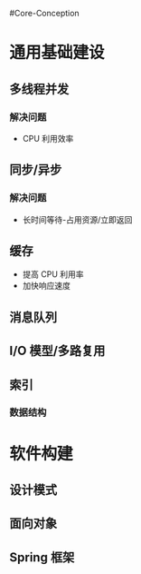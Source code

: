 #Core-Conception

# 通用基础建设
## 多线程并发
### 解决问题
- CPU 利用效率

## 同步/异步
### 解决问题
- 长时间等待-占用资源/立即返回


## 缓存
- 提高 CPU 利用率
- 加快响应速度

## 消息队列


## I/O 模型/多路复用


## 索引
### 数据结构

# 软件构建
## 设计模式

## 面向对象

## Spring 框架